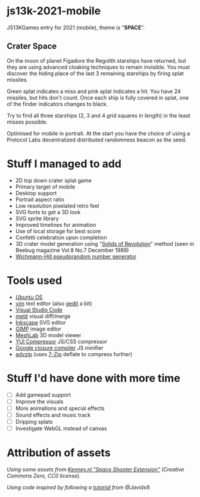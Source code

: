 # js13k-2021-mobile
JS13KGames entry for 2021 (mobile), theme is "**SPACE**".

## Crater Space
On the moon of planet Figadore the Regolith starships have returned, but they are using advanced cloaking techniques to remain invisible. You must discover the hiding place of the last 3 remaining starships by firing splat missiles.

Green splat indicates a miss and pink splat indicates a hit. You have 24 missiles, but hits don't count. Once each ship is fully covered in splat, one of the finder indicators changes to black.

Try to find all three starships (2, 3 and 4 grid squares in length) in the least misses possible.

Optimised for mobile in portrait. At the start you have the choice of using a Protocol Labs decentralized distributed randomness beacon as the seed.

# Stuff I managed to add
* 2D top down crater splat game
* Primary target of mobile
* Desktop support
* Portrait aspect ratio
* Low resolution pixelated retro feel
* SVG fonts to get a 3D look
* SVG sprite library
* Improved timelines for animation
* Use of local storage for best score
* Confetti celebration upon completion
* 3D crater model generation using "[Solids of Revolution](https://en.wikipedia.org/wiki/Solid_of_revolution)" method (seen in Beebug magazine Vol.8 No.7 December 1989)
* [Wichmann-Hill pseudorandom number generator](https://en.wikipedia.org/wiki/Wichmann%E2%80%93Hill)

# Tools used
* [Ubuntu OS](https://www.ubuntu.com/)
* [vim](https://github.com/vim) text editor (also [gedit](https://github.com/GNOME/gedit) a bit)
* [Visual Studio Code](https://code.visualstudio.com/)
* [meld](https://github.com/GNOME/meld) visual diff/merge
* [Inkscape](https://github.com/inkscape/inkscape) SVG editor
* [GIMP](https://github.com/GNOME/gimp) image editor
* [MeshLab](https://github.com/cnr-isti-vclab/meshlab) 3D model viewer
* [YUI Compressor](https://github.com/yui/yuicompressor) JS/CSS compressor
* [Google closure compiler](https://developers.google.com/closure/compiler/docs/gettingstarted_app) JS minifier
* [advzip](https://github.com/amadvance/advancecomp) (uses [7-Zip](https://sourceforge.net/projects/sevenzip/files/7-Zip/) deflate to compress further)

# Stuff I'd have done with more time
- [ ] Add gamepad support
- [ ] Improve the visuals
- [ ] More animations and special effects
- [ ] Sound effects and music track
- [ ] Dripping splats
- [ ] Investigate WebGL instead of canvas

# Attribution of assets

_Using some assets from [Kenney.nl "Space Shooter Extension"](https://www.kenney.nl/assets/space-shooter-extension) (Creative Commons Zero, CC0 license)._

_Using code inspired by following a [tutorial](https://www.youtube.com/watch?v=XgMWc6LumG4) from @Javidx9._
